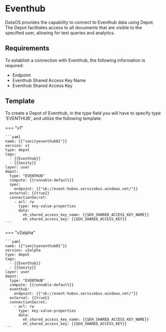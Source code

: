 # Eventhub

DataOS provides the capability to connect to Eventhub data using Depot. The Depot facilitates access to all documents that are visible to the specified user, allowing for text queries and analytics.

## Requirements

To establish a connection with Eventhub, the following information is required:

- Endpoint
- Eventhub Shared Access Key Name
- Eventhub Shared Access Key

## Template

To create a Depot of Eventhub, in the type field you will have to specify type 'EVENTHUB', and utilize the following template:

=== "v1"

    ```yaml
    name: {{"sanityeventhub01"}}
    version: v1
    type: depot
    tags:
      - {{Eventhub}}
      - {{Sanity}}
    layer: user
    depot:
      type: "EVENTHUB"
      compute: {{runnable-default}}
      spec:
        endpoint: {{"sb://event-hubns.servicebus.windows.net/"}}
      external: {{true}}
      connectionSecret:
        - acl: rw
          type: key-value-properties
          data:
            eh_shared_access_key_name: {{$EH_SHARED_ACCESS_KEY_NAME}}
            eh_shared_access_key: {{$EH_SHARED_ACCESS_KEY}}
    ```

=== "v2alpha"

    ```yaml
    name: {{"sanityeventhub01"}}
    version: v2alpha
    type: depot
    tags:
      - {{Eventhub}}
      - {{Sanity}}
    layer: user
    depot:
      type: "EVENTHUB"
      compute: {{runnable-default}}
      eventhub:
        endpoint: {{"sb://event-hubns.servicebus.windows.net/"}}
      external: {{true}}
      connectionSecret:
        - acl: rw
          type: key-value-properties
          data:
            eh_shared_access_key_name: {{$EH_SHARED_ACCESS_KEY_NAME}}
            eh_shared_access_key: {{$EH_SHARED_ACCESS_KEY}}
    ```
